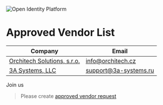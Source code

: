 ![Open Identity Platform](https://www.openidentityplatform.org/assets/img/oip-star.png)


# Approved Vendor List

| Company                                              | Email                  | 
|------------------------------------------------------|------------------------|
| [Orchitech Solutions, s.r.o.](https://orchi.tech/en) |  info@orchitech.cz     |
| [3A Systems, LLC ](https://support.3a-systems.ru/)   |  support@3a-systems.ru |

Join us
> Please create [approved vendor request](https://github.com/OpenIdentityPlatform/.github/issues/new?assignees=&labels=&projects=&template=approved-vendor-request.md&title=Add+approved+vendor%3A+%5Bcompany+name%5D)
